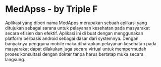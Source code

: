 # MedApss - by Triple F
Aplikasi yang diberi nama MedApps merupakan sebuah aplikasi yang ditujukan sebagai sarana untuk pelayanan kesehatan pada masyarakat secara efisien dan efektif. Aplikasi ini di buat dengan menggunakan platform berbasis android sebagai dasar dari systemnya. Dengan banyaknya pengguna mobile maka diharapkan pelayanan kesehatan pada masyarakat dapat dilakukan juga secara virtual untuk mempermudah proses konsultasi dengan dokter tanpa harus bertatap muka secara langsung. 

